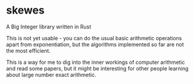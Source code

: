 # skewes
A Big Integer library written in Rust

This is not yet usable - you can do the usual basic arithmetic operations apart from exponentiation, but the algorithms implemented so far are not the most efficient.

This is a way for me to dig into the inner workings of computer arithmetic and read some papers, but it might be interesting for other people learning about large number exact arithmetic.
